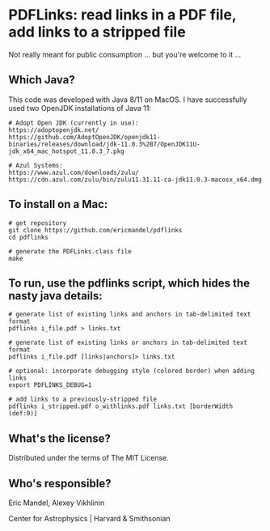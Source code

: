 PDFLinks: read links in a PDF file, add links to a stripped file
================================================================

Not really meant for public consumption ... but you're welcome to it ...

Which Java?
-----------

This code was developed with Java 8/11 on MacOS. I have successfully used two
OpenJDK installations of Java 11:

    # Adopt Open JDK (currently in use):
    https://adoptopenjdk.net/
    https://github.com/AdoptOpenJDK/openjdk11-binaries/releases/download/jdk-11.0.3%2B7/OpenJDK11U-jdk_x64_mac_hotspot_11.0.3_7.pkg

    # Azul Systems:
    https://www.azul.com/downloads/zulu/
    https://cdn.azul.com/zulu/bin/zulu11.31.11-ca-jdk11.0.3-macosx_x64.dmg

To install on a Mac:
--------------------

    # get repository
    git clone https://github.com/ericmandel/pdflinks
    cd pdflinks

    # generate the PDFLinks.class file
    make

To run, use the pdflinks script, which hides the nasty java details:
--------------------------------------------------------------------

    # generate list of existing links and anchors in tab-delimited text format
    pdflinks i_file.pdf > links.txt

    # generate list of existing links or anchors in tab-delimited text format
    pdflinks i_file.pdf [links|anchors]> links.txt

    # optional: incorporate debugging style (colored border) when adding links
    export PDFLINKS_DEBUG=1

    # add links to a previously-stripped file
    pdflinks i_stripped.pdf o_withlinks.pdf links.txt [borderWidth (def:0)]

What's the license?
-------------------

Distributed under the terms of The MIT License.

Who's responsible?
------------------

Eric Mandel, Alexey Vikhlinin

Center for Astrophysics | Harvard & Smithsonian
